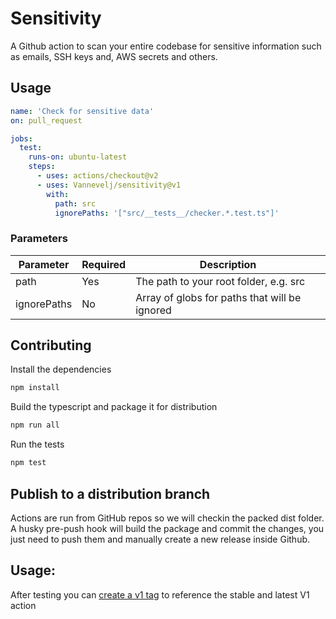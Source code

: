 # Sensitivity

A Github action to scan your entire codebase for sensitive information such as emails, SSH keys and, AWS secrets and others.

## Usage

```yaml
name: 'Check for sensitive data'
on: pull_request

jobs:
  test:
    runs-on: ubuntu-latest
    steps:
      - uses: actions/checkout@v2
      - uses: Vannevelj/sensitivity@v1
        with:
          path: src
          ignorePaths: '["src/__tests__/checker.*.test.ts"]'

```

### Parameters

| Parameter  | Required  | Description  |
|---|---|---|
| path  | Yes  | The path to your root folder, e.g. src  |
| ignorePaths  | No  | Array of globs for paths that will be ignored  |

## Contributing

Install the dependencies  
```bash
npm install
```

Build the typescript and package it for distribution
```bash
npm run all
```

Run the tests
```bash
npm test
```

## Publish to a distribution branch

Actions are run from GitHub repos so we will checkin the packed dist folder. A husky pre-push hook will build the package and commit the changes, you just need to push them and manually create a new release inside Github.

## Usage:

After testing you can [create a v1 tag](https://github.com/actions/toolkit/blob/master/docs/action-versioning.md) to reference the stable and latest V1 action
